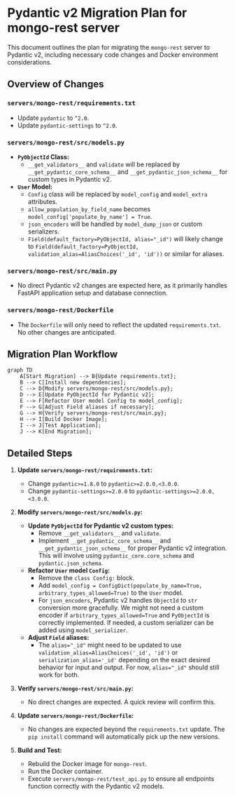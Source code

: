 # Pydantic v2 Migration Plan for mongo-rest server

This document outlines the plan for migrating the `mongo-rest` server to Pydantic v2, including necessary code changes and Docker environment considerations.

## Overview of Changes

### `servers/mongo-rest/requirements.txt`
- Update `pydantic` to `^2.0`.
- Update `pydantic-settings` to `^2.0`.

### `servers/mongo-rest/src/models.py`
- **`PyObjectId` Class:**
  - `__get_validators__` and `validate` will be replaced by `__get_pydantic_core_schema__` and `__get_pydantic_json_schema__` for custom types in Pydantic v2.
- **`User` Model:**
  - `Config` class will be replaced by `model_config` and `model_extra` attributes.
  - `allow_population_by_field_name` becomes `model_config['populate_by_name'] = True`.
  - `json_encoders` will be handled by `model_dump_json` or custom serializers.
  - `Field(default_factory=PyObjectId, alias="_id")` will likely change to `Field(default_factory=PyObjectId, validation_alias=AliasChoices('_id', 'id'))` or similar for aliases.

### `servers/mongo-rest/src/main.py`
- No direct Pydantic v2 changes are expected here, as it primarily handles FastAPI application setup and database connection.

### `servers/mongo-rest/Dockerfile`
- The `Dockerfile` will only need to reflect the updated `requirements.txt`. No other changes are anticipated.

## Migration Plan Workflow

```mermaid
graph TD
    A[Start Migration] --> B{Update requirements.txt};
    B --> C[Install new dependencies];
    C --> D{Modify servers/mongo-rest/src/models.py};
    D --> E[Update PyObjectId for Pydantic v2];
    E --> F[Refactor User model Config to model_config];
    F --> G[Adjust Field aliases if necessary];
    G --> H{Verify servers/mongo-rest/src/main.py};
    H --> I[Build Docker Image];
    I --> J[Test Application];
    J --> K[End Migration];
```

## Detailed Steps

1.  **Update `servers/mongo-rest/requirements.txt`:**
    *   Change `pydantic>=1.8.0` to `pydantic>=2.0.0,<3.0.0`.
    *   Change `pydantic-settings>=2.0.0` to `pydantic-settings>=2.0.0,<3.0.0`.

2.  **Modify `servers/mongo-rest/src/models.py`:**
    *   **Update `PyObjectId` for Pydantic v2 custom types:**
        *   Remove `__get_validators__` and `validate`.
        *   Implement `__get_pydantic_core_schema__` and `__get_pydantic_json_schema__` for proper Pydantic v2 integration. This will involve using `pydantic_core.core_schema` and `pydantic.json_schema`.
    *   **Refactor `User` model `Config`:**
        *   Remove the `class Config:` block.
        *   Add `model_config = ConfigDict(populate_by_name=True, arbitrary_types_allowed=True)` to the `User` model.
        *   For `json_encoders`, Pydantic v2 handles `ObjectId` to `str` conversion more gracefully. We might not need a custom encoder if `arbitrary_types_allowed=True` and `PyObjectId` is correctly implemented. If needed, a custom serializer can be added using `model_serializer`.
    *   **Adjust `Field` aliases:**
        *   The `alias="_id"` might need to be updated to use `validation_alias=AliasChoices('_id', 'id')` or `serialization_alias='_id'` depending on the exact desired behavior for input and output. For now, `alias="_id"` should still work for both.

3.  **Verify `servers/mongo-rest/src/main.py`:**
    *   No direct changes are expected. A quick review will confirm this.

4.  **Update `servers/mongo-rest/Dockerfile`:**
    *   No changes are expected beyond the `requirements.txt` update. The `pip install` command will automatically pick up the new versions.

5.  **Build and Test:**
    *   Rebuild the Docker image for `mongo-rest`.
    *   Run the Docker container.
    *   Execute `servers/mongo-rest/test_api.py` to ensure all endpoints function correctly with the Pydantic v2 models.